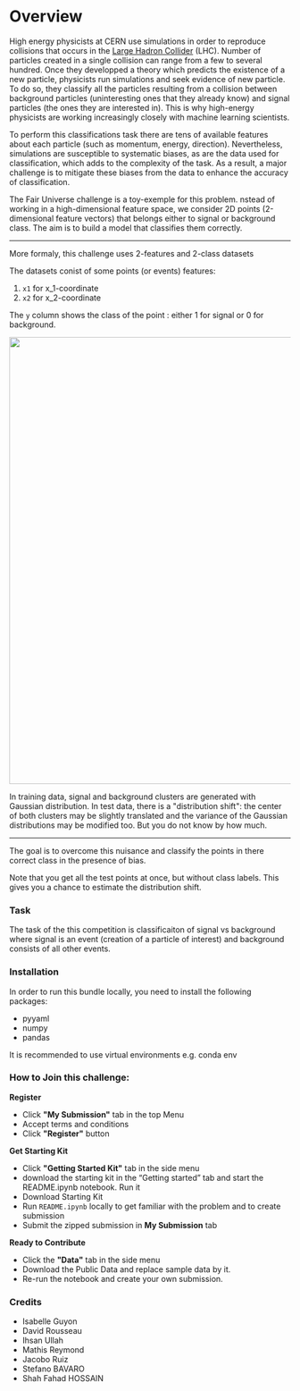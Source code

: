 # Overview

High energy physicists at CERN use simulations in order to reproduce collisions that occurs in the [Large Hadron Collider](https://www.home.cern/science/accelerators/large-hadron-collider) (LHC). Number of particles created in a single collision can range from a few to several hundred. Once they developped a theory which predicts the existence of a new particle, physicists run simulations and seek evidence of new particle. To do so, they classify all the particles resulting from a collision between background particles (uninteresting ones that they already know) and signal particles (the ones they are interested in). This is why high-energy physicists are working increasingly closely with machine learning scientists.

To perform this classifications task there are tens of available features about each particle (such as momentum, energy, direction). Nevertheless, simulations are susceptible to systematic biases, as are the data used for classification, which adds to the complexity of the task. As a result, a major challenge is to mitigate these biases from the data to enhance the accuracy of classification.

The Fair Universe challenge is a toy-exemple for this problem. nstead of working in a high-dimensional feature space, we consider 2D points (2-dimensional feature vectors) that belongs either to signal or background class.  The aim is to build a model that classifies them correctly.
***
More formaly, this challenge uses 2-features and 2-class datasets

The datasets conist of some points (or events) features:
1. `x1` for x_1-coordinate
2. `x2` for x_2-coordinate

The `y` column shows the class of the point : either 1 for signal or 0 for background. 

<img src="https://raw.githubusercontent.com/ihsaan-ullah/fair-universe/master/Competition_Bundle/pages/train_test_plots.png" width=800 > 

In training data, signal and background clusters are generated with Gaussian distribution. In test data, there is a "distribution shift": the center of both clusters may be slightly translated and the variance of the Gaussian distributions may be modified too. But you do not know by how much.
	
***
	
The goal is to overcome this nuisance and classify the points in there correct class in the presence of bias.

Note that you get all the test points at once, but without class labels. This gives you a chance to estimate the distribution shift.




### Task
The task of the this competition is classificaiton of signal vs background where signal is an event (creation of a particle of interest) and background consists of all other events.


### Installation
In order to run this bundle locally, you need to install the following packages:
- pyyaml
- numpy
- pandas

It is recommended to use virtual environments e.g. conda env

### How to Join this challenge:
**Register**  
- Click **"My Submission"** tab in the top Menu
- Accept terms and conditions
- Click **"Register"** button


**Get Starting Kit**  
- Click **"Getting Started Kit"** tab in the side menu
- download the starting kit in the “Getting started” tab and start the README.ipynb notebook. Run it 
- Download Starting Kit
- Run `README.ipynb` locally to get familiar with the problem and to create submission
- Submit the zipped submission in **My Submission** tab

**Ready to Contribute**  
- Click the **"Data"** tab in the side menu
- Download the Public Data and replace sample data by it.
- Re-run the notebook and create your own submission.



### Credits
- Isabelle Guyon
- David Rousseau
- Ihsan Ullah
- Mathis Reymond
- Jacobo Ruiz
- Stefano BAVARO
- Shah Fahad HOSSAIN